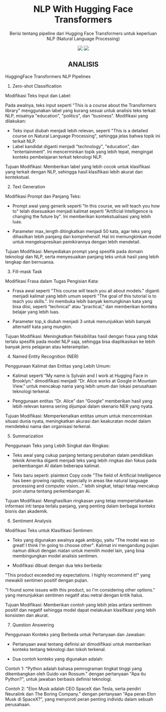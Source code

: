 <h1 align="center"> NLP With Hugging Face Transformers </h1>
<p align="center"> Berisi tentang pipeline dari Hugging Face Transformers untuk keperluan NLP (Natural Language Processing)</p>

<div align="center">

<img src="https://img.shields.io/badge/python-3670A0?style=for-the-badge&logo=python&logoColor=ffdd54">
<img src="https://img.shields.io/badge/jupyter-%23FA0F00.svg?style=for-the-badge&logo=jupyter&logoColor=white">

</div>
<h2 align="center"> ANALISIS </h2>

HuggingFace Transformers NLP Pipelines

1. Zero-shot Classification

Modifikasi Teks Input dan Label:

 Pada awalnya, teks input seperti "This is a course about the Transformers library" menggunakan label yang kurang sesuai untuk analisis teks terkait NLP, misalnya "education", "politics", dan "business". Modifikasi yang dilakukan:

- Teks input diubah menjadi lebih relevan, seperti "This is a detailed course on Natural Language Processing", sehingga jelas bahwa topik ini terkait NLP.
- Label kandidat diganti menjadi "technology", "education", dan "entertainment". Ini mencerminkan topik yang lebih tepat, mengingat konteks pembelajaran terkait teknologi NLP.

Tujuan Modifikasi: Memberikan label yang lebih cocok untuk klasifikasi yang terkait dengan NLP, sehingga hasil klasifikasi lebih akurat dan kontekstual.

2. Text Generation

Modifikasi Prompt dan Panjang Teks:

- Prompt awal yang generik seperti "In this course, we will teach you how to" telah disesuaikan menjadi kalimat seperti "Artificial Intelligence is changing the future by". Ini memberikan kontekstualisasi yang lebih luas.

- Parameter max_length ditingkatkan menjadi 50 kata, agar teks yang dihasilkan lebih panjang dan komprehensif. Hal ini memungkinkan model untuk mengekspresikan pemikirannya dengan lebih mendetail.

Tujuan Modifikasi: Menyediakan prompt yang spesifik pada domain teknologi dan NLP, serta menyesuaikan panjang teks untuk hasil yang lebih lengkap dan bernuansa.

3. Fill-mask Task

Modifikasi Frasa dalam Tugas Pengisian Kata:

- Frasa awal seperti "This course will teach you all about <mask> models." diganti menjadi kalimat yang lebih umum seperti "The goal of this tutorial is to teach you <mask> skills.". Ini membuka lebih banyak kemungkinan kata yang bisa diisi, seperti “technical” atau “practical,” dan memberikan konteks belajar yang lebih luas.

- Parameter top_k diubah menjadi 3 untuk menunjukkan lebih banyak alternatif kata yang mungkin.

Tujuan Modifikasi: Meningkatkan fleksibilitas hasil dengan frasa yang tidak terlalu spesifik pada model NLP saja, sehingga bisa diaplikasikan ke lebih banyak jenis pelajaran atau keterampilan.

4. Named Entity Recognition (NER)

Penggunaan Kalimat dan Entitas yang Lebih Umum:

- Kalimat seperti "My name is Sylvain and I work at Hugging Face in Brooklyn." dimodifikasi menjadi "Dr. Alice works at Google in Mountain View." untuk mencakup nama yang lebih umum dan lokasi perusahaan teknologi terkenal.

- Penggunaan entitas “Dr. Alice” dan “Google” memberikan hasil yang lebih relevan karena sering dijumpai dalam skenario NER yang nyata.

Tujuan Modifikasi: Memperkenalkan entitas umum untuk mencerminkan situasi dunia nyata, meningkatkan akurasi dan keakuratan model dalam mendeteksi nama dan organisasi terkenal.

5. Summarization

Penggunaan Teks yang Lebih Singkat dan Ringkas:

- Teks awal yang cukup panjang tentang perubahan dalam pendidikan teknik Amerika diganti menjadi teks yang lebih ringkas dan fokus pada perkembangan AI dalam beberapa kalimat.

- Teks baru seperti:
plaintext
Copy code
"The field of Artificial Intelligence has been growing rapidly, especially in areas like natural language processing and computer vision..."
lebih singkat, tetapi tetap mencakup poin utama tentang perkembangan AI.

Tujuan Modifikasi: Menghasilkan ringkasan yang tetap mempertahankan informasi inti tanpa terlalu panjang, yang penting dalam berbagai konteks bisnis dan akademik.

6. Sentiment Analysis

Modifikasi Teks untuk Klasifikasi Sentimen:

- Teks yang digunakan awalnya agak ambigu, yaitu "The model was so great! I think I'm going to choose other". Kalimat ini mengandung pujian namun diikuti dengan niatan untuk memilih model lain, yang bisa membingungkan model analisis sentimen.

- Modifikasi dibuat dengan dua teks berbeda:

"This product exceeded my expectations. I highly recommend it!" yang mewakili sentimen positif dengan pujian.

"I found some issues with this product, so I'm considering other options." yang menunjukkan sentimen negatif atau netral dengan kritik halus.

Tujuan Modifikasi: Memberikan contoh yang lebih jelas antara sentimen positif dan negatif sehingga model dapat melakukan klasifikasi yang lebih konsisten dan akurat.

7. Question Answering

Penggunaan Konteks yang Berbeda untuk Pertanyaan dan Jawaban:

- Pertanyaan awal tentang definisi air dimodifikasi untuk memberikan konteks tentang teknologi dan tokoh terkenal.

- Dua contoh konteks yang digunakan adalah:

Contoh 1: "Python adalah bahasa pemrograman tingkat tinggi yang dikembangkan oleh Guido van Rossum." dengan pertanyaan "Apa itu Python?", untuk jawaban berbasis definisi teknologi.

Contoh 2: "Elon Musk adalah CEO SpaceX dan Tesla, serta pendiri Neuralink dan The Boring Company." dengan pertanyaan "Apa peran Elon Musk di SpaceX?", yang menyoroti peran penting individu dalam sebuah perusahaan.